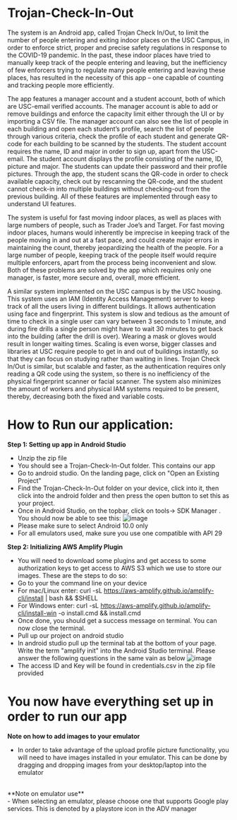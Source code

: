 # Trojan-Check-In-Out

The system is an Android app, called Trojan Check In/Out, to limit the number of people entering and exiting indoor places on the USC Campus, in order to enforce strict, proper and precise safety regulations in response to the COVID-19 pandemic. In the past, these indoor places have tried to manually keep track of the people entering and leaving, but the inefficiency of few enforcers trying to regulate many people entering and leaving these places, has resulted in the necessity of this app – one capable of counting and tracking people more efficiently.

The app features a manager account and a student account, both of which are USC-email verified accounts. The manager account is able to add or remove buildings and enforce the capacity limit either through the UI or by importing a CSV file. The manager account can also see the list of people in each building and open each student’s profile, search the list of people through various criteria, check the profile of each student and generate QR-code for each building to be scanned by the students. The student account requires the name, ID and major in order to sign up, apart from the USC-email. The student account displays the profile consisting of the name, ID, picture and major. The students can update their password and their profile pictures. Through the app, the student scans the QR-code in order to check available capacity, check out by rescanning the QR-code, and the student cannot check-in into multiple buildings without checking-out from the previous building. All of these features are implemented through easy to understand UI features.

The system is useful for fast moving indoor places, as well as places with large numbers of people, such as Trader Joe’s and Target. For fast moving indoor places, humans would inherently be imprecise in keeping track of the people moving in and out at a fast pace, and could create major errors in maintaining the count, thereby jeopardizing the health of the people. For a large number of people, keeping track of the people itself would require multiple enforcers, apart from the process being inconvenient and slow. Both of these problems are solved by the app which requires only one manager, is faster, more secure and, overall, more efficient.

A similar system implemented on the USC campus is by the USC housing. This system uses an IAM (Identity Access Management) server to keep track of all the users living in different buildings. It allows authentication using face and fingerprint. This system is slow and tedious as the amount of time to check in a single user can vary between 3 seconds to 1 minute, and during fire drills a single person might have to wait 30 minutes to get back into the building (after the drill is over). Wearing a mask or gloves would result in longer waiting times. Scaling is even worse, bigger classes and libraries at USC require people to get in and out of buildings instantly, so that they can focus on studying rather than waiting in lines. Trojan Check In/Out is similar, but scalable and faster, as the authentication requires only reading a QR code using the system, so there is no inefficiency of the physical fingerprint scanner or facial scanner. The system also minimizes the amount of workers and physical IAM systems required to be present, thereby, decreasing both the fixed and variable costs.


# How to Run our application:
**Step 1: Setting up app in Android Studio**
<br/>
- Unzip the zip file
- You should see a Trojan-Check-In-Out folder. This contains our app
- Go to android studio. On the landing page, click on "Open an Existing Project"
- Find the Trojan-Check-In-Out folder on your device, click into it, then click into the android folder and then press the open button to set this as your project.
- Once in Android Studio, on the topbar, click on tools-> SDK Manager . You should now be able to see this:
![image](https://user-images.githubusercontent.com/42727780/111896006-9789e680-8a3c-11eb-9d24-e415ef46b3a6.png)
- Please make sure to select Android 10.0 only
- For all emulators used, make sure you use one compatible with API 29

**Step 2: Initializing AWS Amplify Plugin**
<br/>
- You will need to download some plugins and get access to some authorization keys to get access to AWS S3 which we use to store our images. These are the steps to do so:
- Go to your the command line on your device
- For mac/Linux enter: curl -sL https://aws-amplify.github.io/amplify-cli/install | bash && $SHELL
- For Windows enter: curl -sL https://aws-amplify.github.io/amplify-cli/install-win -o install.cmd && install.cmd
- Once done, you should get a success message on terminal. You can now close the terminal. 
- Pull up our project on android studio
- In android studio pull up the terminal tab at the bottom of your page. Write the term "amplify init" into the Android Studio terminal. Please answer the following questions in the same vain as below
![image](https://user-images.githubusercontent.com/42727780/111911887-49e99a00-8a8d-11eb-8512-f299bfc982e3.png)
- The access ID and Key will be found in credentials.csv in the zip file provided

# You now have everything set up in order to run our app

**Note on how to add images to your emulator**
- In order to take advantage of the upload profile picture functionality, you will need to have images installed in your emulator. This can be done by dragging and dropping images from your desktop/laptop into the emulator 
<br/>
**Note on emulator use**
<br/>
- When selecting an emulator, please choose one that supports Google play services. This is denoted by a playstore icon in the ADV manager


